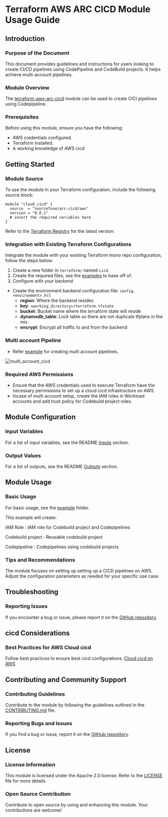 # Terraform AWS ARC CICD Module Usage Guide

## Introduction

### Purpose of the Document

This document provides guidelines and instructions for users looking to create CI/CD pipelines using CodePipeline and CodeBuild projects. It helps achieve multi-account pipelines.

### Module Overview

The [terraform-aws-arc-cicd](https://github.com/sourcefuse/terraform-aws-arc-cicd) module can be used to create CICI pipelines using Codepipeline.
### Prerequisites

Before using this module, ensure you have the following:
- AWS credentials configured.
- Terraform installed.
- A working knowledge of AWS cicd

## Getting Started

### Module Source

To use the module in your Terraform configuration, include the following source block:

```hcl
module "cloud_cicd" {
  source  = "sourcefuse/arc-cicd/aws"
  version = "0.0.1"
  # insert the required variables here
}
```
Refer to the [Terraform Registry](https://registry.terraform.io/modules/sourcefuse/arc-cicd/aws/latest) for the latest version.

### Integration with Existing Terraform Configurations

Integrate the module with your existing Terraform mono repo configuration, follow the steps below:

1. Create a new folder in `terraform/` named `cicd`.
2. Create the required files, see the [examples](https://github.com/sourcefuse/terraform-aws-arc-cicd/tree/main/examples/terraform) to base off of.
3. Configure with your backend
  - Create the environment backend configuration file: `config.<environment>.hcl`
    - **region**: Where the backend resides
    - **key**: `<working_directory>/terraform.tfstate`
    - **bucket**: Bucket name where the terraform state will reside
    - **dynamodb_table**: Lock table so there are not duplicate tfplans in the mix
    - **encrypt**: Encrypt all traffic to and from the backend

### Multi account Pipeline
  - Refer [example](https://github.com/sourcefuse/terraform-aws-arc-cicd/tree/main/examples/multi-account-ui-deployment) for creating multi account pipelines.


  ![multi_account_cicd](./../../static/multi-account-cicd.png)



### Required AWS Permissions

- Ensure that the AWS credentials used to execute Terraform have the necessary permissions to set up a cloud cicd infrastructure on AWS.
- Incase of multi account setup, create the IAM roles in Workload accounts and add trust policy for Codebuild project roles.


## Module Configuration

### Input Variables

For a list of input variables, see the README [Inputs](https://github.com/sourcefuse/terraform-aws-arc-cicd?tab=readme-ov-file#inputs) section.

### Output Values

For a list of outputs, see the README [Outputs](https://github.com/sourcefuse/terraform-aws-arc-cicd?tab=readme-ov-file#outputs) section.

## Module Usage

### Basic Usage

For basic usage, see the [example](https://github.com/sourcefuse/terraform-aws-arc-cicd/tree/main/examples/terraform) folder.

This example will create:

IAM Role : IAM role for Codebuild project and Codepipelines

Codebuild project : Reusable codebuild project

Codepipeline : Codepipelines using codebuild projects


### Tips and Recommendations

The module focuses on setting up setting up a CICD pipelines on AWS. Adjust the configuration parameters as needed for your specific use case.

## Troubleshooting

### Reporting Issues

If you encounter a bug or issue, please report it on the [GitHub repository](https://github.com/sourcefuse/terraform-aws-arc-cicd/issues).

## cicd Considerations

### Best Practices for AWS Cloud cicd

Follow best practices to ensure best cicd configurations.
[Cloud cicd on AWS](https://docs.aws.amazon.com/whitepapers/latest/aws-overview/cicd-and-compliance.html)

## Contributing and Community Support

### Contributing Guidelines

Contribute to the module by following the guidelines outlined in the [CONTRIBUTING.md](https://github.com/sourcefuse/terraform-aws-arc-cicd/blob/main/CONTRIBUTING.md) file.

### Reporting Bugs and Issues

If you find a bug or issue, report it on the [GitHub repository](https://github.com/sourcefuse/terraform-aws-arc-cicd/issues).

## License

### License Information

This module is licensed under the Apache 2.0 license. Refer to the [LICENSE](https://github.com/sourcefuse/terraform-aws-arc-cicd/blob/main/LICENSE) file for more details.

### Open Source Contribution

Contribute to open source by using and enhancing this module. Your contributions are welcome!
